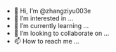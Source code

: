 - 👋 Hi, I’m @zhangziyu003e
- 👀 I’m interested in ...
- 🌱 I’m currently learning ...
- 💞️ I’m looking to collaborate on ...
- 📫 How to reach me ...

<!---
zhangziyu003e/zhangziyu003e is a ✨ special ✨ repository because its `README.md` (this file) appears on your GitHub profile.
You can click the Preview link to take a look at your changes.
--->

